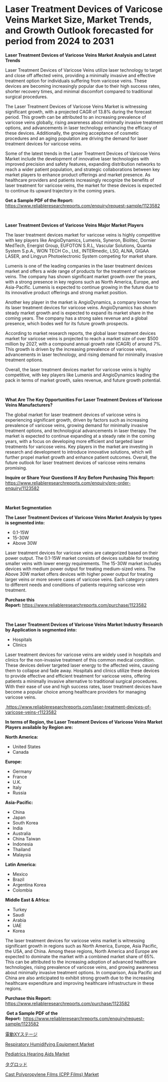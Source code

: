 <p><h1>Laser Treatment Devices of Varicose Veins Market Size, Market Trends, and Growth Outlook forecasted for period from 2024 to 2031</h1></p><p><strong>Laser Treatment Devices of Varicose Veins Market Analysis and Latest Trends</strong></p>
<p><p>Laser Treatment Devices of Varicose Veins utilize laser technology to target and close off affected veins, providing a minimally invasive and effective treatment option for individuals suffering from varicose veins. These devices are becoming increasingly popular due to their high success rates, shorter recovery times, and minimal discomfort compared to traditional surgical procedures.</p><p>The Laser Treatment Devices of Varicose Veins Market is witnessing significant growth, with a projected CAGR of 13.8% during the forecast period. This growth can be attributed to an increasing prevalence of varicose veins globally, rising awareness about minimally invasive treatment options, and advancements in laser technology enhancing the efficacy of these devices. Additionally, the growing acceptance of cosmetic procedures and an aging population are driving the demand for laser treatment devices for varicose veins.</p><p>Some of the latest trends in the Laser Treatment Devices of Varicose Veins Market include the development of innovative laser technologies with improved precision and safety features, expanding distribution networks to reach a wider patient population, and strategic collaborations between key market players to enhance product offerings and market presence. As healthcare providers and patients increasingly recognize the benefits of laser treatment for varicose veins, the market for these devices is expected to continue its upward trajectory in the coming years.</p></p>
<p><strong>Get a Sample PDF of the Report:&nbsp;</strong> <a href="https://www.reliableresearchreports.com/enquiry/request-sample/1123582">https://www.reliableresearchreports.com/enquiry/request-sample/1123582</a></p>
<p>&nbsp;</p>
<p><strong>Laser Treatment Devices of Varicose Veins Major Market Players</strong></p>
<p><p>The laser treatment devices market for varicose veins is highly competitive with key players like AngioDynamics, Lumenis, Syneron, Biolitec, Dornier MedTech, Energist Group, EUFOTON S.R.L, Vascular Solutions, Quanta System S.p.A., WON TECH Co., Ltd., INTERmedic, LSO, ALNA, GIGAA LASER, and Lingyun Photoelectronic System competing for market share.</p><p>Lumenis is one of the leading companies in the laser treatment devices market and offers a wide range of products for the treatment of varicose veins. The company has shown significant market growth over the years, with a strong presence in key regions such as North America, Europe, and Asia-Pacific. Lumenis is expected to continue growing in the future due to its innovative product offerings and strong market position.</p><p>Another key player in the market is AngioDynamics, a company known for its laser treatment devices for varicose veins. AngioDynamics has shown steady market growth and is expected to expand its market share in the coming years. The company has a strong sales revenue and a global presence, which bodes well for its future growth prospects.</p><p>According to market research reports, the global laser treatment devices market for varicose veins is projected to reach a market size of over $500 million by 2027, with a compound annual growth rate (CAGR) of around 7%. This growth is driven by the increasing prevalence of varicose veins, advancements in laser technology, and rising demand for minimally invasive treatment options.</p><p>Overall, the laser treatment devices market for varicose veins is highly competitive, with key players like Lumenis and AngioDynamics leading the pack in terms of market growth, sales revenue, and future growth potential.</p></p>
<p>&nbsp;</p>
<p><strong>What Are The Key Opportunities For Laser Treatment Devices of Varicose Veins Manufacturers?</strong></p>
<p><p>The global market for laser treatment devices of varicose veins is experiencing significant growth, driven by factors such as increasing prevalence of varicose veins, growing demand for minimally invasive treatment options, and technological advancements in laser therapy. The market is expected to continue expanding at a steady rate in the coming years, with a focus on developing more efficient and targeted laser treatments for varicose veins. Key players in the market are investing in research and development to introduce innovative solutions, which will further propel market growth and enhance patient outcomes. Overall, the future outlook for laser treatment devices of varicose veins remains promising.</p></p>
<p><strong>Inquire or Share Your Questions If Any Before Purchasing This Report:</strong> <a href="https://www.reliableresearchreports.com/enquiry/pre-order-enquiry/1123582">https://www.reliableresearchreports.com/enquiry/pre-order-enquiry/1123582</a></p>
<p>&nbsp;</p>
<p><strong>Market Segmentation</strong></p>
<p><strong>The Laser Treatment Devices of Varicose Veins Market Analysis by types is segmented into:</strong></p>
<p><ul><li>0.1-15W</li><li>15-30W</li><li>Above 30W</li></ul></p>
<p><p>Laser treatment devices for varicose veins are categorized based on their power output. The 0.1-15W market consists of devices suitable for treating smaller veins with lower energy requirements. The 15-30W market includes devices with medium power output for treating medium-sized veins. The Above 30W market offers devices with higher power output for treating larger veins or more severe cases of varicose veins. Each category caters to different needs and conditions of patients requiring varicose vein treatment.</p></p>
<p><strong>Purchase this Report:&nbsp;</strong><a href="https://www.reliableresearchreports.com/purchase/1123582">https://www.reliableresearchreports.com/purchase/1123582</a></p>
<p>&nbsp;</p>
<p><strong>The Laser Treatment Devices of Varicose Veins Market Industry Research by Application is segmented into:</strong></p>
<p><ul><li>Hospitals</li><li>Clinics</li></ul></p>
<p><p>Laser treatment devices for varicose veins are widely used in hospitals and clinics for the non-invasive treatment of this common medical condition. These devices deliver targeted laser energy to the affected veins, causing them to collapse and fade away. Hospitals and clinics utilize these devices to provide effective and efficient treatment for varicose veins, offering patients a minimally invasive alternative to traditional surgical procedures. With their ease of use and high success rates, laser treatment devices have become a popular choice among healthcare providers for managing varicose veins.</p></p>
<p><a href="https://www.reliableresearchreports.com/laser-treatment-devices-of-varicose-veins-r1123582">&nbsp;https://www.reliableresearchreports.com/laser-treatment-devices-of-varicose-veins-r1123582</a></p>
<p><strong>In terms of Region, the Laser Treatment Devices of Varicose Veins Market Players available by Region are:</strong></p>
<p>
    <p> <strong> North America: </strong>
        <ul>
            <li>United States</li>
            <li>Canada</li>
        </ul>
        </p> 
    <p> <strong> Europe: </strong>
        <ul>
            <li>Germany</li>
            <li>France</li>
            <li>U.K.</li>
            <li>Italy</li>
            <li>Russia</li>
        </ul>
        </p> 
    <p> <strong> Asia-Pacific: </strong>
        <ul>
            <li>China</li>
            <li>Japan</li>
            <li>South Korea</li>
            <li>India</li>
            <li>Australia</li>
            <li>China Taiwan</li>
            <li>Indonesia</li>
            <li>Thailand</li>
            <li>Malaysia</li>
        </ul>
        </p> 
    <p> <strong> Latin America: </strong>
        <ul>
            <li>Mexico</li>
            <li>Brazil</li>
            <li>Argentina Korea</li>
            <li>Colombia</li>
        </ul>
        </p> 
    <p> <strong> Middle East & Africa: </strong>
        <ul>
            <li>Turkey</li>
            <li>Saudi</li>
            <li>Arabia</li>
            <li>UAE</li>
            <li>Korea</li>
        </ul>
    </p>
    </p>
<p><p>The laser treatment devices for varicose veins market is witnessing significant growth in regions such as North America, Europe, Asia Pacific, the USA, and China. Among these regions, North America and Europe are expected to dominate the market with a combined market share of 65%. This can be attributed to the increasing adoption of advanced healthcare technologies, rising prevalence of varicose veins, and growing awareness about minimally invasive treatment options. In comparison, Asia Pacific and China are also anticipated to exhibit strong growth due to the increasing healthcare expenditure and improving healthcare infrastructure in these regions.</p></p>
<p><strong>Purchase this Report: </strong><a href="https://www.reliableresearchreports.com/purchase/1123582">https://www.reliableresearchreports.com/purchase/1123582</a></p>
<p>&nbsp;<strong>Get a Sample PDF of the Report:&nbsp;&nbsp;</strong><a href="https://www.reliableresearchreports.com/enquiry/request-sample/1123582">https://www.reliableresearchreports.com/enquiry/request-sample/1123582</a></p>
<p><strong></strong></p>
<p><p><a href="https://github.com/leigh4852023/Market-Research-Report-List-1/blob/main/324542252470.md">電動XYステージ</a></p><p><a href="https://github.com/jaidynmorantestelletmjzya/Market-Research-Report-List-2/blob/main/respiratory-humidifying-equipment-market.md">Respiratory Humidifying Equipment Market</a></p><p><a href="https://github.com/ruddyyedelwadw/Market-Research-Report-List-2/blob/main/pediatrics-hearing-aids-market.md">Pediatrics Hearing Aids Market</a></p><p><a href="https://github.com/alyle7648/Market-Research-Report-List-1/blob/main/142257752469.md">タグロッド</a></p><p><a href="https://issuu.com/reportprime-2/docs/cast-polypropylene-films-cpp-films-market-size-203">Cast Polypropylene Films (CPP Films) Market</a></p></p>